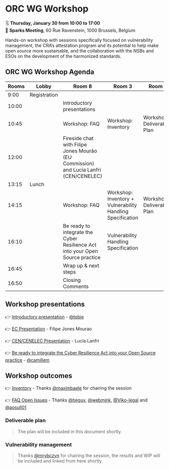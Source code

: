 # ORC WG Workshop

🗓️ **Thursday, January 30 from 10:00 to 17:00**<br>
📍 **Sparks Meeting**, 60 Rue Ravenstein, 1000 Brussels, Belgium

Hands-on workshop with sessions specifically focused on vulnerability management, the CRA’s attestation program and its potential to help make open source more sustainable, and the collaboration with the NSBs and ESOs on the development of the harmonized standards.

## ORC WG Workshop Agenda

| Rooms         | Lobby        | Room 8                                                | Room 3                               | Room 7                      |
|---------------|--------------|-------------------------------------------------------|--------------------------------------|-----------------------------|
| 9:00          | Registration |                                                       |                                      |                             |
| 10:00         |              | Introductory presentations                            |                                      |                             |
| 10:45         |              | Workshop: FAQ                                         | Workshop: Inventory            | Workshop: Deliverables Plan |
| 12:00         |              | Fireside chat with Filipe Jones Mourão (EU Commission) and Lucia Lanfri (CEN/CENELEC) |                                      |                             |
| 13:15         | Lunch        |                                                       |                                      |                             |
| 14:15         |              | Workshop: FAQ                                         | Workshop: Inventory + Vulnerability Handling Specification            | Workshop: Deliverables Plan |
| 16:10         |              | Be ready to integrate the Cyber Resilience Act into your Open Source practice | Vulnerability Handling Specification |                             |
| 16:45         |              | Wrap up & next steps                                  |                                      |                             |
| 16:50         |              | Closing Comments                                      |                                      |                             |

## Workshop presentations
👉 [Introductory presentation](https://github.com/orcwg/orcwg/blob/main/events/2025-01-brussels-workshop/20250130_ORCWGWorkshop%20(1).pdf) - [@tobie](https://github.com/tobie)

👉 [EC Presentation](https://github.com/orcwg/orcwg/blob/main/events/2025-01-brussels-workshop/EC_CRA_implementation_Jan%202025.pptx%20(1).pdf) - Filipe Jones Mourao

👉 [CEN/CENELEC Presentation](https://github.com/orcwg/orcwg/blob/main/events/2025-01-brussels-workshop/ORC_WG_CENCENELEC%20(2).pdf) - Lucía Lanfri

👉 [Be ready to integrate the Cyber Resilience Act into your Open Source practice](https://github.com/orcwg/orcwg/blob/main/events/2025-01-brussels-workshop/CNLL_inno3_Guide-CRA_VE_1.0%20(1).pdf) - [@camillem](https://github.com/camillem)


## Workshop outcomes
👉 [Inventory](https://github.com/orcwg/cra-hub/blob/main/inventory.md) - Thanks [@maximbaele](https://github.com/maximbaele) for chairing the session

👉 [FAQ Open Issues](https://github.com/orcwg/cra-hub/issues?q=is%3Aissue%20state%3Aopen%20label%3AFAQ) - Thanks [@tieguy](https://github.com/tieguy), [@webmink](https://github.com/webmink), [@Viko-legal](https://github.com/Viko-legal) and [@aosull01](https://github.com/aosull01)

### Deliverable plan
> The plan will be included in this document shortly.

### Vulnerability management
> Thanks [@mrybczyn](https://github.com/mrybczyn) for chairing the session, the results and WIP will be included and linked from here shortly.
